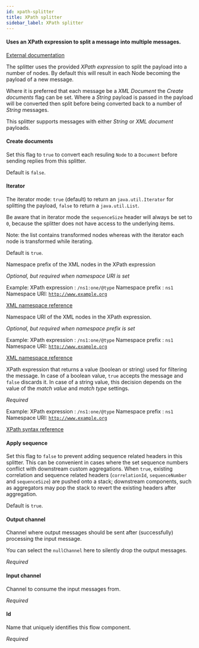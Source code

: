 ```yaml
---
id: xpath-splitter
title: XPath splitter
sidebar_label: XPath splitter
---
```

#### Uses an XPath expression to split a message into multiple messages.
<a href="https://docs.spring.io/spring-integration/docs/4.3.x/reference/html/xml.html#xpath-splitting" target="_blank">External documentation</a>

The splitter uses the provided <i>XPath expression</i> to split the payload into a number of nodes. By default this will result in each Node becoming the payload of a new message. 

Where it is preferred that each message be a <i>XML Document</i> the <i>Create documents</i> flag can be set. Where a <i>String</i> payload is passed in the payload will be converted then split before being converted back to a number of <i>String</i> messages. 

This splitter supports messages with either <i>String</i> or <i>XML document</i> payloads.

#### Create documents
Set this flag to <code>true</code> to convert each resuling <code>Node</code> to a <code>Document</code> before sending replies from this splitter.

Default is <code>false</code>.

#### Iterator
The iterator mode: <code>true</code> (default) to return an <code>java.util.Iterator</code> for splitting the payload, <code>false</code> to return a <code>java.util.List</code>. 

Be aware that in iterator mode the <code>sequenceSize</code> header will always be set to <code>0</code>, because the splitter does not have access to the underlying items.

Note: the list contains transformed nodes whereas with the iterator each node is transformed while iterating.

Default is <code>true</code>.


Namespace prefix of the XML nodes in the XPath expression

<i>Optional, but required when namespace URI is set</i>

Example:
XPath expression : <code>/ns1:one/@type</code>
Namespace prefix : <code>ns1</code>
Namespace URI: <code>http://www.example.org</code>

<a href="https://www.w3schools.com/xml/xml_namespaces.asp" onclick="window.open('https://www.w3schools.com/xml/xml_namespaces.asp');" target="_blank">XML namespace reference</a>


Namespace URI of the XML nodes in the XPath expression.

<i>Optional, but required when namespace prefix is set</i>

Example:
XPath expression : <code>/ns1:one/@type</code>
Namespace prefix : <code>ns1</code>
Namespace URI: <code>http://www.example.org</code>

<a href="https://www.w3schools.com/xml/xml_namespaces.asp" onclick="window.open('https://www.w3schools.com/xml/xml_namespaces.asp');" target="_blank">XML namespace reference</a>


XPath expression that returns a value (boolean or string) used for filtering the message. In case of a boolean value, <code>true</code> accepts the message and <code>false</code> discards it. In case of a string value, this decision depends on the value of the <i>match value</i> and <i>match type</i> settings.

<i>Required</i>

Example:
XPath expression : <code>/ns1:one/@type</code>
Namespace prefix : <code>ns1</code>
Namespace URI: <code>http://www.example.org</code>

<a href="https://www.w3schools.com/xml/xpath_syntax.asp" onclick="window.open('https://www.w3schools.com/xml/xpath_syntax.asp');" target="_blank">XPath syntax reference</a>

#### Apply sequence
Set this flag to <code>false</code> to prevent adding sequence related headers in this splitter. This can be convenient in cases where the set sequence numbers conflict with downstream custom aggregations. When <code>true</code>, existing correlation and sequence related headers (<code>correlationId</code>, <code>sequenceNumber</code> and <code>sequenceSize</code>) are pushed onto a stack; downstream components, such as aggregators may pop the stack to revert the existing headers after aggregation.

Default is <code>true</code>.

#### Output channel
Channel where output messages should be sent after (successfully) processing the input message.

You can select the <code>nullChannel</code> here to silently drop the output messages.

<i>Required</i>

#### Input channel
Channel to consume the input messages from.

<i>Required</i>

#### Id
Name that uniquely identifies this flow component.

<i>Required</i>

